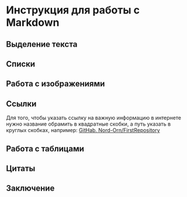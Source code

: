 # Инструкция для работы с Markdown

## Выделение текста

## Списки

## Работа с изображениями

## Ссылки

Для того, чтобы указать ссылку на важную информацию в интернете нужно название обрамить в квадратные скобки, а путь указать в круглых скобках, например:  [GitHab. Nord-Orn/FirstRepository](https://github.com/Nord-Orn/FirstRepository)

## Работа с таблицами

## Цитаты

## Заключение
